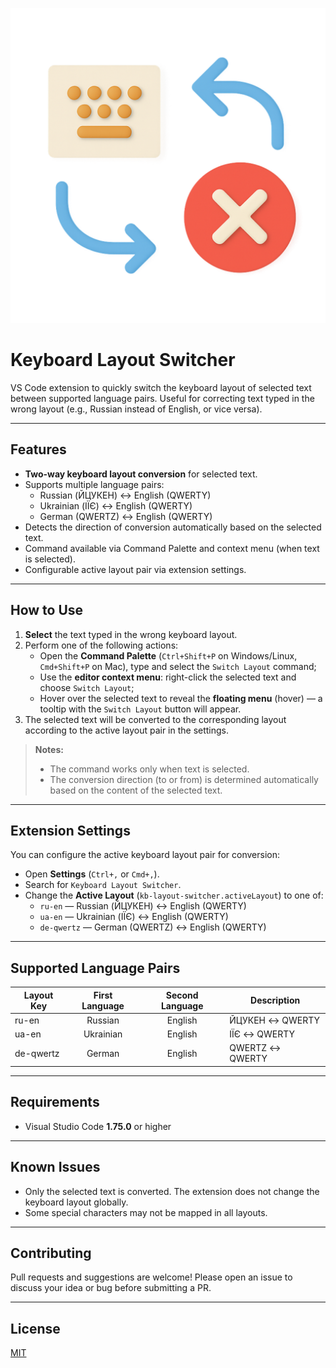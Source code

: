 <p align="center">
  <img src="img/icon.png" alt="Keyboard Layout Switcher Logo" width="512" />
</p>

# Keyboard Layout Switcher

VS Code extension to quickly switch the keyboard layout of selected text between supported language pairs. Useful for correcting text typed in the wrong layout (e.g., Russian instead of English, or vice versa).

---

## Features

- **Two-way keyboard layout conversion** for selected text.
- Supports multiple language pairs:
  - Russian (ЙЦУКЕН) ↔ English (QWERTY)
  - Ukrainian (ІЇЄ) ↔ English (QWERTY)
  - German (QWERTZ) ↔ English (QWERTY)
- Detects the direction of conversion automatically based on the selected text.
- Command available via Command Palette and context menu (when text is selected).
- Configurable active layout pair via extension settings.

---

## How to Use

1. **Select** the text typed in the wrong keyboard layout.
2. Perform one of the following actions:
   - Open the **Command Palette** (`Ctrl+Shift+P` on Windows/Linux, `Cmd+Shift+P` on Mac), type and select the `Switch Layout` command;
   - Use the **editor context menu**: right-click the selected text and choose `Switch Layout`;
   - Hover over the selected text to reveal the **floating menu** (hover) — a tooltip with the `Switch Layout` button will appear.
3. The selected text will be converted to the corresponding layout according to the active layout pair in the settings.

> **Notes:**
> - The command works only when text is selected.
> - The conversion direction (to or from) is determined automatically based on the content of the selected text.

---

## Extension Settings

You can configure the active keyboard layout pair for conversion:

- Open **Settings** (`Ctrl+,` or `Cmd+,`).
- Search for `Keyboard Layout Switcher`.
- Change the **Active Layout** (`kb-layout-switcher.activeLayout`) to one of:
  - `ru-en` — Russian (ЙЦУКЕН) ↔ English (QWERTY)
  - `ua-en` — Ukrainian (ІЇЄ) ↔ English (QWERTY)
  - `de-qwertz` — German (QWERTZ) ↔ English (QWERTY)

---

## Supported Language Pairs

| Layout Key  | First Language | Second Language | Description                       |
|-------------|:-------------:|:--------------:|-----------------------------------|
| ru-en       |   Russian     |    English     | ЙЦУКЕН ↔ QWERTY                   |
| ua-en       |  Ukrainian    |    English     | ІЇЄ ↔ QWERTY                      |
| de-qwertz   |   German      |    English     | QWERTZ ↔ QWERTY                   |

---

## Requirements

- Visual Studio Code **1.75.0** or higher

---

## Known Issues

- Only the selected text is converted. The extension does not change the keyboard layout globally.
- Some special characters may not be mapped in all layouts.

---

## Contributing

Pull requests and suggestions are welcome! Please open an issue to discuss your idea or bug before submitting a PR.

---

## License

[MIT](LICENSE.md)
